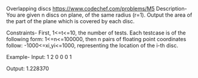 Overlapping discs https://www.codechef.com/problems/M5
Description-
You are given n discs on plane, of the same radius (r=1). Output the area of the part of the plane which is covered by each disc.

Constraints-
First, 1<=t<=10, the number of tests. Each testcase is of the following form: 1<=n<=100000, then n pairs of floating point coordinates follow: -1000<=xi,yi<=1000, representing the location of the i-th disc.

Example-
Input:
1
2
0 0
0 1

Output:
1.228370


